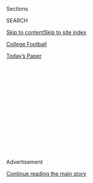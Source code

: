 <div id="app">

<div>

<div>

<div>

<div class="NYTAppHideMasthead css-1q2w90k e1suatyy0">

<div class="section css-ui9rw0 e1suatyy2">

<div class="css-eph4ug er09x8g0">

<div class="css-6n7j50">

</div>

<span class="css-1dv1kvn">Sections</span>

<div class="css-10488qs">

<span class="css-1dv1kvn">SEARCH</span>

</div>

[Skip to content](#site-content)[Skip to site index](#site-index)

</div>

<div id="masthead-section-label" class="css-1wr3we4 eaxe0e00">

[College
Football](https://www.nytimes.com/section/sports/ncaafootball)

</div>

<div class="css-10698na e1huz5gh0">

</div>

</div>

<div id="masthead-bar-one" class="section hasLinks css-15hmgas e1csuq9d3">

<div class="css-uqyvli e1csuq9d0">

</div>

<div class="css-1uqjmks e1csuq9d1">

</div>

<div class="css-9e9ivx">

[](https://myaccount.nytimes.com/auth/login?response_type=cookie&client_id=vi)

</div>

<div class="css-1bvtpon e1csuq9d2">

[Today’s
Paper](https://www.nytimes.com/section/todayspaper)

</div>

</div>

</div>

</div>

<div data-aria-hidden="false">

<div id="site-content" data-role="main">

<div>

<div class="css-1aor85t" style="opacity:0.000000001;z-index:-1;visibility:hidden">

<div class="css-1hqnpie">

<div class="css-epjblv">

<span class="css-17xtcya">[College
Football](/section/sports/ncaafootball)</span><span class="css-x15j1o">|</span><span class="css-fwqvlz">A
Group of Pac-12 Football Players Threaten to Opt Out of the
Season</span>

</div>

<div class="css-k008qs">

<div class="css-1iwv8en">

<span class="css-18z7m18"></span>

<div>

</div>

</div>

<span class="css-1n6z4y">https://nyti.ms/33l2y4g</span>

<div class="css-1705lsu">

<div class="css-4xjgmj">

<div class="css-4skfbu" data-role="toolbar" data-aria-label="Social Media Share buttons, Save button, and Comments Panel with current comment count" data-testid="share-tools">

  - 
  - 
  - 
  - 
    
    <div class="css-6n7j50">
    
    </div>

  - 

</div>

</div>

</div>

</div>

</div>

</div>

<div id="NYT_TOP_BANNER_REGION" class="css-13pd83m">

</div>

<div id="top-wrapper" class="css-1sy8kpn">

<div id="top-slug" class="css-l9onyx">

Advertisement

</div>

[Continue reading the main
story](#after-top)

<div class="ad top-wrapper" style="text-align:center;height:100%;display:block;min-height:250px">

<div id="top" class="place-ad" data-position="top" data-size-key="top">

</div>

</div>

<div id="after-top">

</div>

</div>

<div>

<div id="sponsor-wrapper" class="css-1hyfx7x">

<div id="sponsor-slug" class="css-19vbshk">

Supported by

</div>

[Continue reading the main
story](#after-sponsor)

<div id="sponsor" class="ad sponsor-wrapper" style="text-align:center;height:100%;display:block">

</div>

<div id="after-sponsor">

</div>

</div>

<div class="css-186x18t">

</div>

<div class="css-1vkm6nb ehdk2mb0">

# A Group of Pac-12 Football Players Threaten to Opt Out of the Season

</div>

The athletes from 10 schools said they were dissatisfied with how their
universities were handling the coronavirus, an approach they say
prioritizes money over safety.

<div class="css-79elbk" data-testid="photoviewer-wrapper">

<div class="css-z3e15g" data-testid="photoviewer-wrapper-hidden">

</div>

<div class="css-1a48zt4 ehw59r15" data-testid="photoviewer-children">

![<span class="css-16f3y1r e13ogyst0" data-aria-hidden="true">“The
people who are deciding whether we are going to play football are going
to prioritize money over health and safety 10 times out of 10,” said
Jaydon Grant, right, a senior defensive back at Oregon
State.</span><span class="css-cnj6d5 e1z0qqy90" itemprop="copyrightHolder"><span class="css-1ly73wi e1tej78p0">Credit...</span><span><span>John
Hefti/Associated
Press</span></span></span>](https://static01.nyt.com/images/2020/08/02/sports/02collegefootball-web-2/merlin_162985113_bb1f697e-55d7-4324-8afb-7361ce90afcb-articleLarge.jpg?quality=75&auto=webp&disable=upscale)

</div>

</div>

<div class="css-18e8msd">

<div class="css-vp77d3 epjyd6m0">

<div class="css-hus3qt ey68jwv0" data-aria-hidden="true">

[![Billy
Witz](https://static01.nyt.com/images/2018/02/16/multimedia/author-billy-witz/author-billy-witz-thumbLarge.jpg
"Billy Witz")](https://www.nytimes.com/by/billy-witz)

</div>

<div class="css-1baulvz">

By [<span class="css-1baulvz last-byline" itemprop="name">Billy
Witz</span>](https://www.nytimes.com/by/billy-witz)

</div>

</div>

  - 
    
    <div class="css-ld3wwf e16638kd2">
    
    Aug. 2,
    2020
    
    </div>

  - 
    
    <div class="css-4xjgmj">
    
    <div class="css-d8bdto" data-role="toolbar" data-aria-label="Social Media Share buttons, Save button, and Comments Panel with current comment count" data-testid="share-tools">
    
      - 
      - 
      - 
      - 
        
        <div class="css-6n7j50">
        
        </div>
    
      - 
    
    </div>
    
    </div>

</div>

</div>

<div class="section meteredContent css-1r7ky0e" name="articleBody" itemprop="articleBody">

<div class="css-1fanzo5 StoryBodyCompanionColumn">

<div class="css-53u6y8">

Thirteen Pac-12 Conference football players threatened Sunday to opt out
of the coming season, saying they would not play until systemic
inequities that have been highlighted by [college athletics’
response](https://www.nytimes.com/2020/07/16/sports/ncaafootball/ncaa-guidelines-fall-sports.html)
to [the coronavirus
pandemic](https://www.nytimes.com/news-event/coronavirus) were
addressed.

The players, who are from 10 schools and include All-American and honor
roll candidates, said that playing a contact sport like football during
the outbreak would be reckless because of what they described as
inadequate transparency about the health risks, a lack of uniform safety
measures and an absence of ample enforcement.

Those shortcomings, they added, are emblematic of a system in which
players have little standing to address social, economic or racial
inequalities — and, they said, far more of the millions of dollars they
help generate should go toward addressing them.

“The people who are deciding whether we are going to play football are
going to prioritize money over health and safety 10 times out of 10,”
Jaydon Grant, a senior defensive back at Oregon State who graduated with
a degree in digital communication arts said in an interview.

</div>

</div>

<div class="css-1fanzo5 StoryBodyCompanionColumn">

<div class="css-53u6y8">

The announcement comes as [the college football season is increasingly
in
doubt](https://www.nytimes.com/2020/07/10/sports/ncaafootball/coronavirus-college-football-season-canceled.html)
as the coronavirus bounces around the country — including [infiltrating
Major League
Baseball](https://www.nytimes.com/2020/08/01/sports/baseball/coronavirus-cardinals.html)—
no more under control than it was [in March, when college
sports](https://www.nytimes.com/2020/03/12/sports/ncaabasketball/ncaa-basketball-tournament-coronavirus.html)
and [professional leagues in the United
States](https://www.nytimes.com/2020/03/12/sports/coronavirus-sports-canceled.html)
began shutting down.

This has led many universities to [keep students off
campus](https://www.nytimes.com/2020/07/08/upshot/virus-colleges-harvard-reopening.html)
and some conferences, like the Ivy League, to postpone fall sports until
at least January. But the schools at the lucrative top of the football
food chain, which heavily leans on television revenue, are forging
ahead. Four major conferences — the Southeastern, Big Ten, Pac-12 and
Atlantic Coast — have pared their schedules mainly to conference games.

Still, there is pushback gathering over whether universities should be
conscripting unpaid college athletes to keep hundreds of millions of
dollars flowing into athletic departments’ coffers by largely assuming
whatever risks come with Covid-19, the disease caused by the
coronavirus. Particularly when there are no N.C.A.A.-wide standards on
the frequency of testing or other protocols, which some schools could
resist because they would be costly. ([The N.C.A.A. has made
recommendations](https://www.nytimes.com/2020/07/16/sports/ncaafootball/ncaa-guidelines-fall-sports.html)
but decisions have been left up to the universities themselves.)

The N.C.A.A. Board of Governors, which largely comprises university
presidents, will consider fall sports when it meets Tuesday.

While some athletes have expressed trepidation about playing football
during the pandemic — including SEC players during a recent call with
league officials, [according to The Washington
Post](https://www.washingtonpost.com/sports/2020/08/01/sec-football-players-safety-meeting/)
— and a handful have opted out, the Pac-12 players represent the first
collective effort to question why players are assuming so much risk.

</div>

</div>

<div class="css-1fanzo5 StoryBodyCompanionColumn">

<div class="css-53u6y8">

The Pac-12 players, who include Oregon safety Jevon Holland, considered
a possible first-round N.F.L. draft pick, and Washington linebacker Joe
Tryon, a preseason All-American, are taking advantage of the
conference’s recent announcement that it will allow all students to
retain their athletic scholarships if they opt out. The players said the
conditions for their return not only included increased health and
safety protections, but measures that would redistribute some of the
millions of dollars that college football generates.

</div>

</div>

<div class="css-79elbk" data-testid="photoviewer-wrapper">

<div class="css-z3e15g" data-testid="photoviewer-wrapper-hidden">

</div>

<div class="css-1a48zt4 ehw59r15" data-testid="photoviewer-children">

![<span class="css-16f3y1r e13ogyst0" data-aria-hidden="true">The
players asked that Larry Scott, the conference’s commissioner, and other
officials drastically reduce their
salaries.</span><span class="css-cnj6d5 e1z0qqy90" itemprop="copyrightHolder"><span class="css-1ly73wi e1tej78p0">Credit...</span><span>D.
Ross Cameron/Associated
Press</span></span>](https://static01.nyt.com/images/2020/08/02/sports/02collegefootball-web-3/merlin_162380622_73c86245-5a40-4532-9c06-1a3b00de6781-articleLarge.jpg?quality=75&auto=webp&disable=upscale)

</div>

</div>

<div class="css-1fanzo5 StoryBodyCompanionColumn">

<div class="css-53u6y8">

The players asked that Commissioner Larry Scott, who is paid $5.3
million per year, and other coaches and administrators drastically
reduce their pay and end lavish facility spending. They also demanded
increased medical insurance coverage, six-year scholarships, the freedom
to hire marketing agents, and that 50 percent of each sport’s conference
revenue be distributed evenly among athletes in their sport, akin to how
professional sports leagues share revenue with players.

Scott declined an interview request. A conference spokesman referred to
a statement that said the group had not contacted the Pac-12 or its
schools.

<div id="NYT_MAIN_CONTENT_2_REGION" class="css-9tf9ac">

<div>

<div id="styln-prism-freeform-1595872471455" class="section interactive-content interactive-size-medium css-1ftcdic">

<div class="css-17ih8de interactive-body">

<div id="prism-freeform-block-96558" class="css-19mumt8" data-role="complementary" data-storyline="The Coronavirus Outbreak" data-truncated="false" tabindex="0">

<div class="css-a8d9oz">

<div>

### The Coronavirus Outbreak

#### Sports and the Virus

Updated Aug. 4, 2020

Here’s what’s happening as the world of sports slowly comes back to
life:

  -   - As the virus spreads through baseball, [so does
        frustration](https://www.nytimes.com/2020/08/03/sports/baseball/mlb-coronavirus-outbreak.html?action=click&pgtype=Article&state=default&region=MAIN_CONTENT_2&context=storylines_keepup).
        Series have been postponed, teams have been quarantined and road
        trips have been rerouted in a season that has been defined above
        all by its precariousness.
      - On all but the two biggest courts, automated line calls [will
        replace human
        judges](https://www.nytimes.com/2020/08/03/sports/tennis/us-open-hawkeye-line-judges.html?action=click&pgtype=Article&state=default&region=MAIN_CONTENT_2&context=storylines_keepup)
        at the U.S. Open to reduce the number of people on site during
        the pandemic.
      - Mets star Yoenis Cespedes is healthy, but [has decided to opt
        out](https://www.nytimes.com/2020/08/02/sports/baseball/Yoenis-cespedes-opt-out-rule.html?action=click&pgtype=Article&state=default&region=MAIN_CONTENT_2&context=storylines_keepup)
        of the 2020 baseball season for Covid-related reasons.

<div id="styln-survey-component-96558" class="styln-survey-component">

</div>

</div>

</div>

</div>

</div>

</div>

</div>

</div>

At least one head coach was not happy with the players’ stance.
Washington State Coach Nick Rolovich told players who had health
concerns he was fine if they opted out, but he did not want them around
the team if they expressed support for \#WeStandUnited, according to
John Woods Jr., the father of the sophomore receiver Kassidy Woods.

In an interview Sunday night, John Woods Jr. said Rolovich told his son,
who opted out for health reasons, to clean out his locker on Monday
after he also said he supported the \#WeStandUnited players. The lone
Washington State player to sign the statement, Dallas Hobbs, a junior
defensive lineman, was told the same, the receiver’s father said.

Washington State did not immediately respond to a request to comment.

“These are discussions and topics that are talked about in locker rooms
around the country weekly,” said Valentino Daltoso, a senior three-year
starter on the offensive line at California, where he recently graduated
in legal studies. “This isn’t some new idea out of left field.”

</div>

</div>

<div class="css-1fanzo5 StoryBodyCompanionColumn">

<div class="css-53u6y8">

Daltoso, one of three Cal players among the 13, said the idea took a
foothold about a month ago during a Zoom call his teammates had in the
wake of protests over the police killing of George Floyd in Minneapolis.
As the discussions developed, they reached out to players around the
Pac-12 and to others, like Ramogi Huma, the director of the National
College Players Association, which advocates for players’ rights.

The players say there are hundreds of others in the Pac-12 who share
their concerns, and indeed dozens, including [Penei
Sewell](https://twitter.com/peneisewell58/status/1289974930155569153),
an Oregon offensive tackle who is considered a likely top draft pick
next year, retweeted a Twitter post on Sunday with the hashtag
\#WeAreUnited.

</div>

</div>

<div class="css-cfo9c3">

</div>

<div class="css-1fanzo5 StoryBodyCompanionColumn">

<div class="css-53u6y8">

Daltoso expects there are also hundreds of players in other conferences
who feel similarly, noting the questions the SEC players raised in their
conference call with Commissioner Greg Sankey and the conference’s
medical advisers.

When MoMo Sanogo, a linebacker at Mississippi, wondered why colleges
were bringing students back to campus, according to The Post, an
official replied, “It’s one of those things where if students don’t come
back to campus, then the chances of having a football season are almost
zero.” Another player wondered about the long-term effects of
contracting the virus.

“Those guys in the SEC are not alone in how they feel,” Daltoso said.
“Good for them for advocating for themselves. Our power as players
comes from being knowledgeable of each other’s
struggles.”

</div>

</div>

<div class="css-79elbk" data-testid="photoviewer-wrapper">

<div class="css-z3e15g" data-testid="photoviewer-wrapper-hidden">

</div>

<div class="css-1a48zt4 ehw59r15" data-testid="photoviewer-children">

<div class="css-1xdhyk6 erfvjey0">

<span class="css-1ly73wi e1tej78p0">Image</span>

<div class="css-zjzyr8">

<div data-testid="lazyimage-container" style="height:257.77777777777777px">

</div>

</div>

</div>

<span class="css-16f3y1r e13ogyst0" data-aria-hidden="true">Oregon’s
Jevon Holland, a potential first-round pick in the N.F.L. draft, was
among those who threatened to opt
out.</span><span class="css-cnj6d5 e1z0qqy90" itemprop="copyrightHolder"><span class="css-1ly73wi e1tej78p0">Credit...</span><span>Abbie
Parr/Getty Images</span></span>

</div>

</div>

<div class="css-1fanzo5 StoryBodyCompanionColumn">

<div class="css-53u6y8">

Grant, the Oregon State player and a son of former N.B.A. player Brian
Grant, said that his school has taken extensive measures to keep players
safe during workouts, but he doesn’t see a way to play games, where
social distancing would be impossible. A restricted environment at a
limited number of sites, an approach that [seems to have worked in the
nascent returns of pro basketball and
soccer](https://www.nytimes.com/2020/07/30/sports/basketball/sports-bubble-nba-mlb.html),
would be impractical for teams of 120 players — and antithetical to
college sports.

</div>

</div>

<div class="css-1fanzo5 StoryBodyCompanionColumn">

<div class="css-53u6y8">

And the sidelining of Boston Red Sox pitcher Eduardo Rodriguez with
heart inflammation related to the coronavirus has also been chilling.

“Do you want to wait until something happens to us or do you want ensure
that there’s a system in place that will help keep us safe?” Grant said.
“The system has failed to provide our insurance. That’s why we’re
united.”

</div>

</div>

<div>

</div>

</div>

<div>

</div>

<div>

</div>

<div>

</div>

<div>

<div id="bottom-wrapper" class="css-1ede5it">

<div id="bottom-slug" class="css-l9onyx">

Advertisement

</div>

[Continue reading the main
story](#after-bottom)

<div id="bottom" class="ad bottom-wrapper" style="text-align:center;height:100%;display:block;min-height:90px">

</div>

<div id="after-bottom">

</div>

</div>

</div>

</div>

</div>

## Site Index

<div>

</div>

## Site Information Navigation

  - [© <span>2020</span> <span>The New York Times
    Company</span>](https://help.nytimes.com/hc/en-us/articles/115014792127-Copyright-notice)

<!-- end list -->

  - [NYTCo](https://www.nytco.com/)
  - [Contact
    Us](https://help.nytimes.com/hc/en-us/articles/115015385887-Contact-Us)
  - [Work with us](https://www.nytco.com/careers/)
  - [Advertise](https://nytmediakit.com/)
  - [T Brand Studio](http://www.tbrandstudio.com/)
  - [Your Ad
    Choices](https://www.nytimes.com/privacy/cookie-policy#how-do-i-manage-trackers)
  - [Privacy](https://www.nytimes.com/privacy)
  - [Terms of
    Service](https://help.nytimes.com/hc/en-us/articles/115014893428-Terms-of-service)
  - [Terms of
    Sale](https://help.nytimes.com/hc/en-us/articles/115014893968-Terms-of-sale)
  - [Site
    Map](https://spiderbites.nytimes.com)
  - [Help](https://help.nytimes.com/hc/en-us)
  - [Subscriptions](https://www.nytimes.com/subscription?campaignId=37WXW)

</div>

</div>

</div>

</div>
